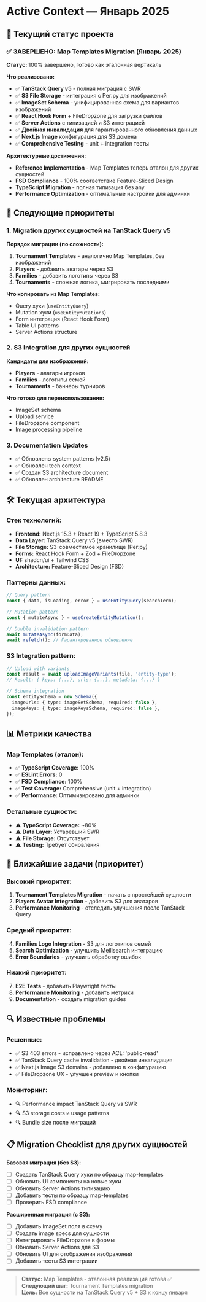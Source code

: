 # Active Context — Январь 2025

## 🎯 **Текущий статус проекта**

### ✅ **ЗАВЕРШЕНО: Map Templates Migration (Январь 2025)**
**Статус:** 100% завершено, готово как эталонная вертикаль

**Что реализовано:**
- ✅ **TanStack Query v5** - полная миграция с SWR
- ✅ **S3 File Storage** - интеграция с Рег.ру для изображений
- ✅ **ImageSet Schema** - унифицированная схема для вариантов изображений
- ✅ **React Hook Form** + FileDropzone для загрузки файлов
- ✅ **Server Actions** с типизацией и S3 интеграцией
- ✅ **Двойная инвалидация** для гарантированного обновления данных
- ✅ **Next.js Image** конфигурация для S3 домена
- ✅ **Comprehensive Testing** - unit + integration тесты

**Архитектурные достижения:**
- **Reference Implementation** - Map Templates теперь эталон для других сущностей
- **FSD Compliance** - 100% соответствие Feature-Sliced Design
- **TypeScript Migration** - полная типизация без any
- **Performance Optimization** - оптимальные настройки для админки

## 🔄 **Следующие приоритеты**

### 1. **Migration других сущностей на TanStack Query v5**
**Порядок миграции (по сложности):**
1. **Tournament Templates** - аналогично Map Templates, без изображений
2. **Players** - добавить аватары через S3
3. **Families** - добавить логотипы через S3  
4. **Tournaments** - сложная логика, мигрировать последними

**Что копировать из Map Templates:**
- Query хуки (`useEntityQuery`)
- Mutation хуки (`useEntityMutations`) 
- Form интеграция (React Hook Form)
- Table UI patterns
- Server Actions structure

### 2. **S3 Integration для других сущностей**
**Кандидаты для изображений:**
- **Players** - аватары игроков
- **Families** - логотипы семей
- **Tournaments** - баннеры турниров

**Что готово для переиспользования:**
- ImageSet schema
- Upload service
- FileDropzone component
- Image processing pipeline

### 3. **Documentation Updates**
- ✅ Обновлены system patterns (v2.5)
- ✅ Обновлен tech context
- ✅ Создан S3 architecture document
- ✅ Обновлен architecture README

## 🛠️ **Текущая архитектура**

### **Стек технологий:**
- **Frontend:** Next.js 15.3 + React 19 + TypeScript 5.8.3
- **Data Layer:** TanStack Query v5 (вместо SWR)
- **File Storage:** S3-совместимое хранилище (Рег.ру)
- **Forms:** React Hook Form + Zod + FileDropzone
- **UI:** shadcn/ui + Tailwind CSS
- **Architecture:** Feature-Sliced Design (FSD)

### **Паттерны данных:**
```typescript
// Query pattern
const { data, isLoading, error } = useEntityQuery(searchTerm);

// Mutation pattern  
const { mutateAsync } = useCreateEntityMutation();

// Double invalidation pattern
await mutateAsync(formData);
await refetch(); // Гарантированное обновление
```

### **S3 Integration pattern:**
```typescript
// Upload with variants
const result = await uploadImageVariants(file, 'entity-type');
// Result: { keys: {...}, urls: {...}, metadata: {...} }

// Schema integration
const entitySchema = new Schema({
  imageUrls: { type: imageSetSchema, required: false },
  imageKeys: { type: imageKeysSchema, required: false },
});
```

## 📊 **Метрики качества**

### **Map Templates (эталон):**
- ✅ **TypeScript Coverage:** 100%
- ✅ **ESLint Errors:** 0
- ✅ **FSD Compliance:** 100%
- ✅ **Test Coverage:** Comprehensive (unit + integration)
- ✅ **Performance:** Оптимизировано для админки

### **Остальные сущности:**
- ⚠️ **TypeScript Coverage:** ~80%
- ⚠️ **Data Layer:** Устаревший SWR
- ⚠️ **File Storage:** Отсутствует
- ⚠️ **Testing:** Требует обновления

## 🎯 **Ближайшие задачи (приоритет)**

### **Высокий приоритет:**
1. **Tournament Templates Migration** - начать с простейшей сущности
2. **Players Avatar Integration** - добавить S3 для аватаров
3. **Performance Monitoring** - отследить улучшения после TanStack Query

### **Средний приоритет:**
4. **Families Logo Integration** - S3 для логотипов семей
5. **Search Optimization** - улучшить Meilisearch интеграцию
6. **Error Boundaries** - улучшить обработку ошибок

### **Низкий приоритет:**
7. **E2E Tests** - добавить Playwright тесты
8. **Performance Monitoring** - добавить метрики
9. **Documentation** - создать migration guides

## 🔍 **Известные проблемы**

### **Решенные:**
- ✅ S3 403 errors - исправлено через ACL: 'public-read'
- ✅ TanStack Query cache invalidation - двойная инвалидация
- ✅ Next.js Image S3 domains - добавлено в конфигурацию
- ✅ FileDropzone UX - улучшен preview и кнопки

### **Мониторинг:**
- 🔍 Performance impact TanStack Query vs SWR
- 🔍 S3 storage costs и usage patterns
- 🔍 Bundle size после миграций

## 📋 **Migration Checklist для других сущностей**

**Базовая миграция (без S3):**
- [ ] Создать TanStack Query хуки по образцу map-templates
- [ ] Обновить UI компоненты на новые хуки  
- [ ] Обновить Server Actions типизацию
- [ ] Добавить тесты по образцу map-templates
- [ ] Проверить FSD compliance

**Расширенная миграция (с S3):**
- [ ] Добавить ImageSet поля в схему
- [ ] Создать image specs для сущности
- [ ] Интегрировать FileDropzone в формы
- [ ] Обновить Server Actions для S3
- [ ] Обновить UI для отображения изображений
- [ ] Добавить тесты S3 интеграции

---

> **Статус:** Map Templates - эталонная реализация готова ✅  
> **Следующий шаг:** Tournament Templates migration  
> **Цель:** Все сущности на TanStack Query v5 + S3 к концу января 